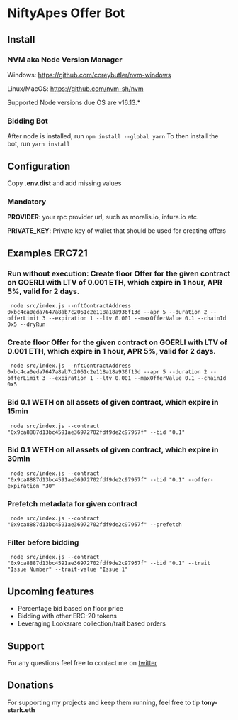 # NiftyApes Offer Bot

## Install
### NVM aka Node Version Manager
Windows: https://github.com/coreybutler/nvm-windows

Linux/MacOS: https://github.com/nvm-sh/nvm

Supported Node versions due OS are v16.13.*
### Bidding Bot
After node is installed, run `npm install --global yarn`
To then install the bot, run `yarn install`
## Configuration
Copy **.env.dist** and add missing values

### Mandatory

**PROVIDER**: your rpc provider url, such as moralis.io, infura.io etc.

**PRIVATE_KEY**: Private key of wallet that should be used for creating offers

## Examples ERC721
### Run without execution: Create floor Offer for the given contract on GOERLI with LTV of 0.001 ETH, which expire in 1 hour, APR 5%, valid for 2 days.
```shell
 node src/index.js --nftContractAddress 0xbc4ca0eda7647a8ab7c2061c2e118a18a936f13d --apr 5 --duration 2 --offerLimit 3 --expiration 1 --ltv 0.001 --maxOfferValue 0.1 --chainId 0x5 --dryRun
```
### Create floor Offer for the given contract on GOERLI with LTV of 0.001 ETH, which expire in 1 hour, APR 5%, valid for 2 days.
```shell
 node src/index.js --nftContractAddress 0xbc4ca0eda7647a8ab7c2061c2e118a18a936f13d --apr 5 --duration 2 --offerLimit 3 --expiration 1 --ltv 0.001 --maxOfferValue 0.1 --chainId 0x5
```
### Bid 0.1 WETH on all assets of given contract, which expire in 15min
```shell
 node src/index.js --contract "0x9ca8887d13bc4591ae36972702fdf9de2c97957f" --bid "0.1"
```
### Bid 0.1 WETH on all assets of given contract, which expire in 30min
```shell
 node src/index.js --contract "0x9ca8887d13bc4591ae36972702fdf9de2c97957f" --bid "0.1" --offer-expiration "30"
```
### Prefetch metadata for given contract
```shell
 node src/index.js --contract "0x9ca8887d13bc4591ae36972702fdf9de2c97957f" --prefetch
```
### Filter before bidding
```shell
 node src/index.js --contract "0x9ca8887d13bc4591ae36972702fdf9de2c97957f" --bid "0.1" --trait "Issue Number" --trait-value "Issue 1"
```
## Upcoming features
- Percentage bid based on floor price
- Bidding with other ERC-20 tokens
- Leveraging Looksrare collection/trait based orders
## Support
For any questions feel free to contact me on [twitter](https://twitter.com/bavragor94)
## Donations
For supporting my projects and keep them running, feel free to tip **tony-stark.eth**